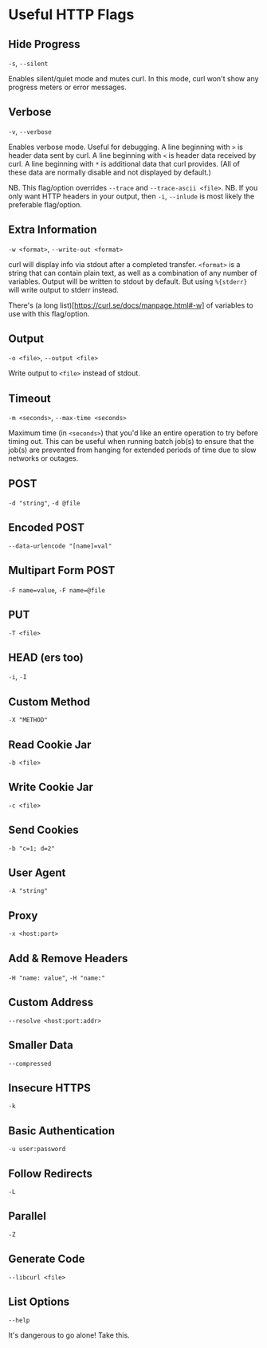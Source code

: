 # Useful HTTP Flags

## Hide Progress

`-s`, `--silent`

Enables silent/quiet mode and mutes curl. In this mode, curl won't show any progress meters or error messages.

## Verbose

`-v`, `--verbose`

Enables verbose mode. Useful for debugging.
A line beginning with `>` is header data sent by curl.
A line beginning with `<` is header data received by curl.
A line beginning with `*` is additional data that curl provides.
(All of these data are normally disable and not displayed by default.)

NB. This flag/option overrides `--trace` and `--trace-ascii <file>`. 
NB. If you only want HTTP headers in your output, then `-i`, `--inlude` is most likely the preferable flag/option.

## Extra Information

`-w <format>`, `--write-out <format>`

curl will display info via stdout after a completed transfer.
`<format>` is a string that can contain plain text, as well as a combination of any number of variables.
Output will be written to stdout by default. But using `%{stderr}` will write output to stderr instead.

There's (a long list)[https://curl.se/docs/manpage.html#-w] of variables to use with this flag/option.

## Output

`-o <file>`, `--output <file>`

Write output to `<file>` instead of stdout.

## Timeout

`-m <seconds>`, `--max-time <seconds>`

Maximum time (in `<seconds>`) that you'd like an entire operation to try before timing out.
This can be useful when running batch job(s) to ensure that the job(s) are prevented from hanging for extended periods of time due to slow networks or outages. 

## POST

`-d "string"`, `-d @file`

## Encoded POST

`--data-urlencode "[name]=val"`

## Multipart Form POST

`-F name=value`, `-F name=@file`

## PUT

`-T <file>`

## HEAD (ers too)

`-i`, `-I`

## Custom Method

`-X "METHOD"`

## Read Cookie Jar

`-b <file>`

## Write Cookie Jar

`-c <file>`

## Send Cookies

`-b "c=1; d=2"`

## User Agent

`-A "string"`

## Proxy

`-x <host:port>`

## Add & Remove Headers

`-H "name: value"`, `-H "name:"`

## Custom Address

`--resolve <host:port:addr>`

## Smaller Data

`--compressed`

## Insecure HTTPS

`-k`

## Basic Authentication

`-u user:password`

## Follow Redirects

`-L`

## Parallel

`-Z`

## Generate Code

`--libcurl <file>`

## List Options

`--help`

It's dangerous to go alone! Take this. 
